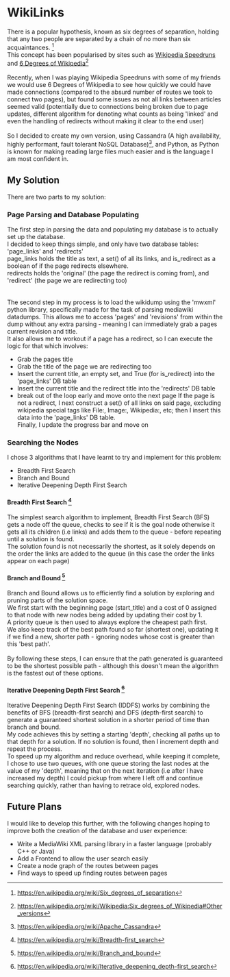 # WikiLinks
There is a popular hypothesis, known as six degrees of separation, holding that any two people are separated by a chain of no more than six acquaintances. [^1]<br>
This concept has been popularised by sites such as [Wikipedia Speedruns](https://www.wikipedia.org/wiki/Wikipedia:Wikipedia_Speedruns) and [6 Degrees of Wikipedia](https://www.sixdegreesofwikipedia.com/)[^2]<br><br>
Recently, when I was playing Wikipedia Speedruns with some of my friends we would use 6 Degrees of Wikipedia to see how quickly we could have made connections (compared to the absurd number of routes we took to connect two pages), but found some issues as not all links between articles seemed valid (potentially due to connections being broken due to page updates, different algorithm for denoting what counts as being 'linked' and even the handling of redirects without making it clear to the end user)<br><br>
So I decided to create my own version, using Cassandra (A high availability, highly performant, fault tolerant NoSQL Database)[^3], and Python, as Python is known for making reading large files much easier and is the language I am most confident in.<br>

## My Solution
There are two parts to my solution:

### Page Parsing and Database Populating
The first step in parsing the data and populating my database is to actually set up the database.<br>
I decided to keep things simple, and only have two database tables: 'page_links' and 'redirects'<br>
page_links holds the title as text, a set() of all its links, and is_redirect as a boolean of if the page redirects elsewhere.<br>
redirects holds the 'original' (the page the redirect is coming from), and 'redirect' (the page we are redirecting too)<br>
<br><br>
The second step in my process is to load the wikidump using the 'mwxml' python library, specifically made for the task of parsing mediawiki datadumps. This allows me to access 'pages' and 'revisions' from within the dump without any extra parsing - meaning I can immediately grab a pages current revision and title.<br>
It also allows me to workout if a page has a redirect, so I can execute the logic for that which involves:
- Grab the pages title
- Grab the title of the page we are redirecting too
- Insert the current title, an empty set, and True (for is_redirect) into the 'page_links' DB table
- Insert the current title and the redirect title into the 'redirects' DB table
- break out of the loop early and move onto the next page
If the page is not a redirect, I next construct a set() of all links on said page, excluding wikipedia special tags like File:, Image:, Wikipedia:, etc; then I insert this data into the 'page_links' DB table.<br>
Finally, I update the progress bar and move on

### Searching the Nodes
I chose 3 algorithms that I have learnt to try and implement for this problem:
- Breadth First Search
- Branch and Bound
- Iterative Deepening Depth First Search

#### Breadth First Search [^4]
The simplest search algorithm to implement, Breadth First Search (BFS) gets a node off the queue, checks to see if it is the goal node otherwise it gets all its children (i.e links) and adds them to the queue - before repeating until a solution is found.<br>
The solution found is not necessarily the shortest, as it solely depends on the order the links are added to the queue (in this case the order the links appear on each page)

#### Branch and Bound [^5]
Branch and Bound allows us to efficiently find a solution by exploring and pruning parts of the solution space.<br>
We first start with the beginning page (start_title) and a cost of 0 assigned to that node with new nodes being added by updating their cost by 1.<br>
A priority queue is then used to always explore the cheapest path first.<br>
We also keep track of the best path found so far (shortest one), updating it if we find a new, shorter path - ignoring nodes whose cost is greater than this 'best path'.<br>
<br>
By following these steps, I can ensure that the path generated is guaranteed to be the shortest possible path - although this doesn't mean the algorithm is the fastest out of these options.

#### Iterative Deepening Depth First Search [^6]
Iterative Deepening Depth First Search (IDDFS) works by combining the benefits of BFS (breadth-first search) and DFS (depth-first search) to generate a guaranteed shortest solution in a shorter period of time than branch and bound.<br>
My code achieves this by setting a starting 'depth', checking all paths up to that depth for a solution. If no solution is found, then I increment depth and repeat the process.<br>
To speed up my algorithm and reduce overhead, while keeping it complete, I chose to use two queues, with one queue storing the last nodes at the value of my 'depth', meaning that on the next iteration (i.e after I have increased my depth) I could pickup from where I left off and continue searching quickly, rather than having to retrace old, explored nodes.

## Future Plans
I would like to develop this further, with the following changes hoping to improve both the creation of the database and user experience:
- Write a MediaWiki XML parsing library in a faster language (probably C++ or Java)
- Add a Frontend to allow the user search easily
- Create a node graph of the routes between pages
- Find ways to speed up finding routes between pages

[^1]: https://en.wikipedia.org/wiki/Six_degrees_of_separation
[^2]: https://en.wikipedia.org/wiki/Wikipedia:Six_degrees_of_Wikipedia#Other_versions
[^3]: https://en.wikipedia.org/wiki/Apache_Cassandra
[^4]: https://en.wikipedia.org/wiki/Breadth-first_search
[^5]: https://en.wikipedia.org/wiki/Branch_and_bound
[^6]: https://en.wikipedia.org/wiki/Iterative_deepening_depth-first_search
